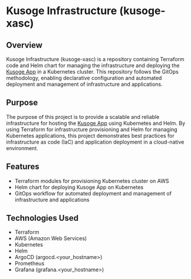 # Kusoge Infrastructure (kusoge-xasc)

## Overview
Kusoge Infrastructure (kusoge-xasc) is a repository containing Terraform code and Helm chart for managing the infrastructure and deploying the [Kusoge App](https://github.com/Houeta/kusoge-app) in a Kubernetes cluster. This repository follows the GitOps methodology, enabling declarative configuration and automated deployment and management of infrastructure and applications.

## Purpose
The purpose of this project is to provide a scalable and reliable infrastructure for hosting the [Kusoge App](https://github.com/Houeta/kusoge-app) using Kubernetes and Helm. By using Terraform for infrastructure provisioning and Helm for managing Kubernetes applications, this project demonstrates best practices for infrastructure as code (IaC) and application deployment in a cloud-native environment.

## Features
- Terraform modules for provisioning Kubernetes cluster on AWS
- Helm chart for deploying Kusoge App on Kubernetes
- GitOps workflow for automated deployment and management of infrastructure and applications

## Technologies Used
- Terraform
- AWS (Amazon Web Services)
- Kubernetes
- Helm
- ArgoCD (argocd.<your_hostname>)
- Prometheus
- Grafana (grafana.<your_hostname>)
